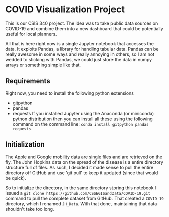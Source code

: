 # COVID Visualization Project

This is our CSIS 340 project.  The idea was to take public data sources on
COVID-19 and combine them into a new dashboard that could be potentially useful
for local planners.

All that is here right now is a single Jupyter notebook that accesses the data.
It exploits Pandas, a library for handling tabular data.  Pandas can be really
awesome in some ways and really annoying in others, so I am not wedded to
sticking with Pandas, we could just store the data in numpy arrays or something
simple like that.

## Requirements
Right now, you need to install the following python extensions 
- gitpython
- pandas
- requests
If you installed Jupyter using the Anaconda (or miniconda) python distribution
then you can install all these using the following command on the command line:
`conda install gitpython pandas requests`

## Initialization

The Apple and Google mobility data are single files and are retrieved on the
fly. The John Hopkins data on the spread of the disease is a entire directory
structure full of files.  As such, I decided it made sense to pull the entire
directory off GitHub and use 'git pull' to keep it updated (since that would be
quick).

So to initialize the directory, in the same directory storing this notebook I
issued a `git clone https://github.com/CSSEGISandData/COVID-19.git` command to
pull the complete dataset from GitHub.  That created a `COVID-19` directory,
which I renamed `JH_Data`. With that done, maintaining that data shouldn't take
too long.